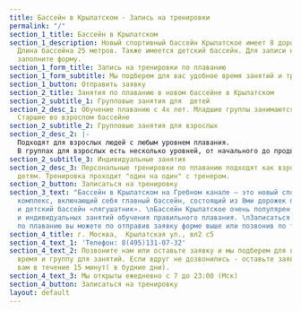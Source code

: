 ```yaml
---
title: Бассейн в Крылатском - Запись на тренировки
permalink: "/"
section_1_title: Бассейн в Крылатском
section_1_description: Новый спортивный бассейн Крылатское имеет 8 дорожек для плавания.
  Длина бассейна 25 метров. Также имеется детский бассейн. Для записи на тренировки
  заполните форму.
section_1_form_title: Запись на тренировки по плаванию
section_1_form_subtitle: Мы подберем для вас удобное время занятий и тренера
section_1_button: Отправить заявку
section_2_title: Занятия по плаванию в новом бассейне в Крылатском
section_2_subtitle_1: Групповые занятия для  детей
section_2_desc_1: Обучение плаванию с 4х лет. Младшие группы занимаются в лягушатнике.
  Старшие во взрослом бассейне
section_2_subtitle_2: Групповые занятия для взрослых
section_2_desc_2: |-
  Подходят для взрослых людей с любым уровнем плавания.
  В группах для взрослых есть несколько уровней, от начального до продвинутого.
section_2_subtitle_3: Индивидуальные занятия
section_2_desc_3: Персональные тренировки по плаванию подходят как взрослым, так и
  детям. Тренировка проходит "один на один" с тренером.
section_2_button: Записаться на тренировку
section_3_text: "Бассейн в Крылатском на Гребном канале – это новый спортивно-оздоровительный
  комплекс, включающий себя главный бассейн, состоящий из 8ми дорожек по 25 метров
  и детский бассейн «лягушатник». \nБассейн Крылатское очень популярен для групповых
  и индивидуальных занятий обучения правильного плавания. \nЗаписаться на занятия
  по плаванию вы можете по отправив заявку форме выше или позвонив по телефону 8(495)131-07-32"
section_4_title: г. Москва,  Крылатская ул., вл2 с5
section_4_text_1: 'Телефон: 8(495)131-07-32'
section_4_text_2: Позвоните нам или оставьте заявку и мы подберем для вас удобное
  время и группу для занятий. Если вдруг не дозвонились - оставьте заявку и мы перезвоним
  вам в течение 15 минут( в будние дни).
section_4_text_3: Мы открыты ежедневно с 7 до 23:00 (Мск)
section_4_button: Записаться на тренировку
layout: default
---
```


